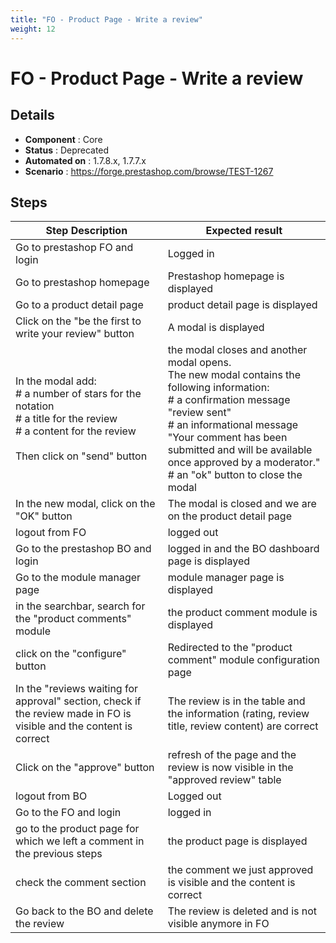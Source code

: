 ```yaml
---
title: "FO - Product Page - Write a review"
weight: 12
---
```


# FO - Product Page - Write a review
## Details
* **Component** : Core
* **Status** : Deprecated
* **Automated on** : 1.7.8.x, 1.7.7.x
* **Scenario** : https://forge.prestashop.com/browse/TEST-1267

## Steps
| Step Description | Expected result |
| ----- | ----- |
| Go to prestashop FO and login | Logged in |
| Go to prestashop homepage | Prestashop homepage is displayed |
| Go to a product detail page | product detail page is displayed |
| Click on the "be the first to write your review" button | A modal is displayed |
| In the modal add:<br># a number of stars for the notation<br># a title for the review<br># a content for the review<br><br>Then click on "send" button | the modal closes and another modal opens.<br>The new modal contains the following information:<br># a confirmation message "review sent"<br># an informational message "Your comment has been submitted and will be available once approved by a moderator."<br># an "ok" button to close the modal |
| In the new modal, click on the "OK" button | The modal is closed and we are on the product detail page |
| logout from FO | logged out |
| Go to the prestashop BO and login | logged in and the BO dashboard page is displayed |
| Go to the module manager page | module manager page is displayed |
| in the searchbar, search for the "product comments" module | the product comment module is displayed |
| click on the "configure" button | Redirected to the "product comment" module configuration page |
| In the "reviews waiting for approval" section, check if the review made in FO is visible and the content is correct | The review is in the table and the information (rating, review title, review content) are correct |
| Click on the "approve" button | refresh of the page and the review is now visible in the "approved review" table |
| logout from BO | Logged out |
| Go to the FO and login | logged in |
| go to the product page for which we left a comment in the previous steps | the product page is displayed |
| check the comment section | the comment we just approved is visible and the content is correct |
| Go back to the BO and delete the review | The review is deleted and is not visible anymore in FO |

